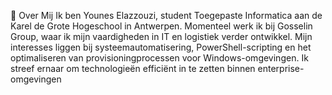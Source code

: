 👋 Over Mij
Ik ben Younes Elazzouzi, student Toegepaste Informatica aan de Karel de Grote Hogeschool in Antwerpen. Momenteel werk ik bij Gosselin Group, waar ik mijn vaardigheden in IT en logistiek verder ontwikkel. Mijn interesses liggen bij systeemautomatisering, PowerShell-scripting en het optimaliseren van provisioningprocessen voor Windows-omgevingen. Ik streef ernaar om technologieën efficiënt in te zetten binnen enterprise-omgevingen
